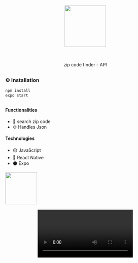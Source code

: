 ### <p align='center'> <img src="https://github.com/fabioVitorio/busca_cep_mobile/assets/109548564/7c2773f9-af2e-418e-ba47-d0955f528303" width="130"/></p>
<br>
<p align='center'> zip code finder - API <br></p>

##
### ⚙️ Installation
```bash
npm install
expo start
```
##
#### Functionalities
- 🔎 search zip code <br>
- ⚙️ Handles Json
 #### Technologies
- 🟡 JavaScript <br>
- 🔵 React Native <br>
- ⚫ Expo <br>

<div>
  <img height="100em" src="https://github-readme-stats.vercel.app/api/pin/?username=fabioVitorio&repo=calc_imc"/>
  <a href="https://github.com/fabioVitorio">
</div>
 
<br>

<div align='center'> <video src="https://github.com/fabioVitorio/busca_cep_mobile/assets/109548564/9f7c55cf-a58a-4efe-ab5a-da655159cae6" /></div>

